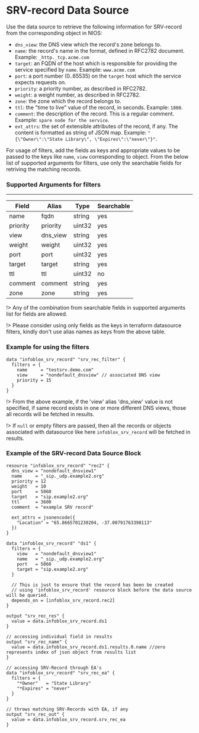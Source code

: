 # SRV-record Data Source

Use the data source to retrieve the following information for SRV-record from the corresponding object in NIOS:

- `dns_view`: the DNS view which the record's zone belongs to.
- `name`: the record's name in the format, defined in RFC2782 document. Example: `_http._tcp.acme.com`
- `target`: an FQDN of the host which is responsible for providing the service specified by `name`. Example: `www.acme.com`
- `port`: a port number (0..65535) on the `target` host which the service expects requests on.
- `priority`: a priority number, as described in RFC2782.
- `weight`: a weight number, as described in RFC2782.
- `zone`: the zone which the record belongs to.
- `ttl`: the "time to live" value of the record, in seconds. Example: `1800`.
- `comment`: the description of the record. This is a regular comment. Example: `spare node for the service`.
- `ext_attrs`: the set of extensible attributes of the record, if any. The content is formatted as string of JSON map. Example: `"{\"Owner\":\"State Library\", \"Expires\":\"never\"}"`.

For usage of filters, add the fields as keys and appropriate values to be passed to the keys like `name`, `view` corresponding to object.
From the below list of supported arguments for filters, use only the searchable fields for retriving the matching records.

### Supported Arguments for filters

---

| Field    | Alias    | Type   | Searchable |
| -------- | -------- | ------ | ---------- |
| name     | fqdn     | string | yes        |
| priority | priority | uint32 | yes        |
| view     | dns_view | string | yes        |
| weight   | weight   | uint32 | yes        |
| port     | port     | uint32 | yes        |
| target   | target   | string | yes        |
| ttl      | ttl      | uint32 | no         |
| comment  | comment  | string | yes        |
| zone     | zone     | string | yes        |

!> Any of the combination from searchable fields in supported arguments list for fields are allowed.

!> Please consider using only fields as the keys in terraform datasource filters, kindly don't use alias names as keys from the above table.

### Example for using the filters

```hcl
data "infoblox_srv_record" "srv_rec_filter" {
  filters = {
    name     = "testsrv.demo.com"
    view     = "nondefault_dnsview" // associated DNS view
    priority = 15
  }
}
```

!> From the above example, if the 'view' alias 'dns_view' value is not specified, if same record exists in one or more different DNS views, those
all records will be fetched in results.

!> If `null` or empty filters are passed, then all the records or objects associated with datasource like here `infoblox_srv_record` will be fetched in results.

### Example of the SRV-record Data Source Block

```hcl
resource "infoblox_srv_record" "rec2" {
  dns_view = "nondefault_dnsview1"
  name     = "_sip._udp.example2.org"
  priority = 12
  weight   = 10
  port     = 5060
  target   = "sip.example2.org"
  ttl      = 3600
  comment  = "example SRV record"

  ext_attrs = jsonencode({
    "Location" = "65.8665701230204, -37.00791763398113"
  })
}

data "infoblox_srv_record" "ds1" {
  filters = {
    view   = "nondefault_dnsview1"
    name   = "_sip._udp.example2.org"
    port   = 5060
    target = "sip.example2.org"
  }

  // This is just to ensure that the record has been be created
  // using 'infoblox_srv_record' resource block before the data source will be queried.
  depends_on = [infoblox_srv_record.rec2]
}

output "srv_rec_res" {
  value = data.infoblox_srv_record.ds1
}

// accessing individual field in results
output "srv_rec_name" {
  value = data.infoblox_srv_record.ds1.results.0.name //zero represents index of json object from results list
}

// accessing SRV-Record through EA's
data "infoblox_srv_record" "srv_rec_ea" {
  filters = {
    "*Owner"   = "State Library"
    "*Expires" = "never"
  }
}

// throws matching SRV-Records with EA, if any
output "srv_rec_out" {
  value = data.infoblox_srv_record.srv_rec_ea
}
```

